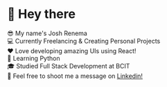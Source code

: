 <h1>👋 Hey there</h1>

😎 My name's Josh Renema
<br/>
💻 Currently Freelancing & Creating Personal Projects
<br/>
❤️ Love developing amazing UIs using React!
<br/>
🐍 Learning Python
<br/>
🎓 Studied Full Stack Development at BCIT
<br/>
💬 Feel free to shoot me a message on <a href="https://www.linkedin.com/in/josh-renema/">Linkedin!</a>
